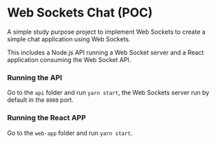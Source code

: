 # Web Sockets Chat (POC)

A simple study purpose project to implement Web Sockets to create a simple chat application using Web Sockets.

This includes a Node.js API running a Web Socket server and a React application consuming the Web Socket API.

### Running the API

Go to the `api` folder and run `yarn start`, the Web Sockets server run by default in the `8080` port.

### Running the React APP

Go to the `web-app` folder and run `yarn start`.
